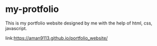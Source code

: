 # my-protfolio
This is my portfolio website designed by me with the help of html, css, javascript. 





link:https://aman9113.github.io/portfolio_website/

































